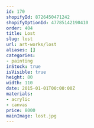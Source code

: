 ```yaml
---
id: 170
shopifyId: 8726450471242
shopifyOptionId: 47785142190410
order: 404
title: Lost
slug: lost
url: art-works/lost
aliases: []
categories:
- painting
inStock: true
isVisible: true
height: 80
width: 110
date: 2015-01-01T00:00:00Z
materials:
- acrylic
- canvas
price: 8000
mainImage: lost.jpg
---
```

